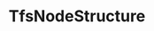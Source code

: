 ---
optionsClassName: TfsNodeStructureOptions
optionsClassFullName: MigrationTools.Enrichers.TfsNodeStructureOptions
configurationSamples:
- name: default
  description: 
  code: >-
    {
      "$type": "TfsNodeStructureOptions",
      "Enabled": true,
      "PrefixProjectToNodes": false,
      "NodeBasePaths": null,
      "AreaMaps": {
        "$type": "Dictionary`2"
      },
      "IterationMaps": {
        "$type": "Dictionary`2"
      },
      "ShouldCreateMissingRevisionPaths": true
    }
  sampleFor: MigrationTools.Enrichers.TfsNodeStructureOptions
description: missng XML code comments
className: TfsNodeStructure
typeName: ProcessorEnrichers
architecture: v2
options:
- parameterName: AreaMaps
  type: Dictionary
  description: missng XML code comments
  defaultValue: missng XML code comments
- parameterName: Enabled
  type: Boolean
  description: missng XML code comments
  defaultValue: missng XML code comments
- parameterName: IterationMaps
  type: Dictionary
  description: missng XML code comments
  defaultValue: missng XML code comments
- parameterName: NodeBasePaths
  type: String[]
  description: missng XML code comments
  defaultValue: missng XML code comments
- parameterName: PrefixProjectToNodes
  type: Boolean
  description: missng XML code comments
  defaultValue: missng XML code comments
- parameterName: RefName
  type: String
  description: missng XML code comments
  defaultValue: missng XML code comments
- parameterName: ShouldCreateMissingRevisionPaths
  type: Boolean
  description: missng XML code comments
  defaultValue: missng XML code comments
status: missng XML code comments
processingTarget: missng XML code comments
classFile: /src/MigrationTools.Clients.AzureDevops.ObjectModel/ProcessorEnrichers/TfsNodeStructure.cs
optionsClassFile: /src/MigrationTools.Clients.AzureDevops.ObjectModel/ProcessorEnrichers/TfsNodeStructureOptions.cs

redirectFrom: []
layout: reference
toc: true
permalink: /Reference/v2/ProcessorEnrichers/TfsNodeStructure/
title: TfsNodeStructure
categories:
- ProcessorEnrichers
- v2
topics:
- topic: notes
  path: /docs/Reference/v2/ProcessorEnrichers/TfsNodeStructure-notes.md
  exists: false
  markdown: ''
- topic: introduction
  path: /docs/Reference/v2/ProcessorEnrichers/TfsNodeStructure-introduction.md
  exists: false
  markdown: ''

---